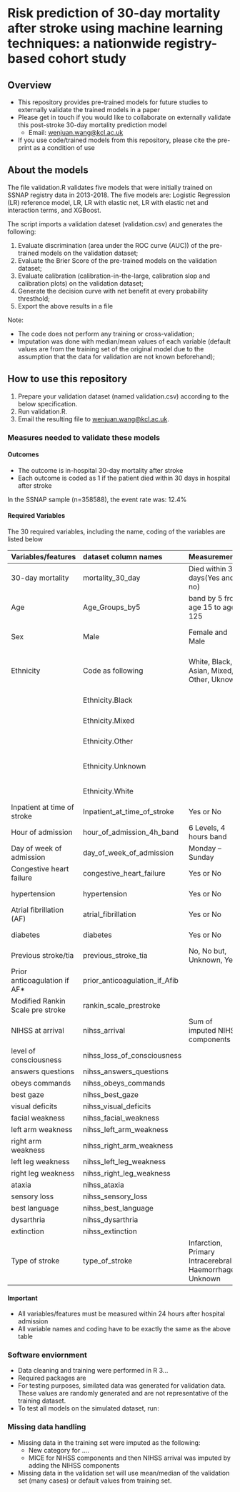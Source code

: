 # Risk prediction of 30-day mortality after stroke using machine learning techniques: a nationwide registry-based cohort study

## Overview

* This repository provides pre-trained models for future studies to externally validate the trained models in a paper
* Please get in touch if you would like to collaborate on externally validate this post-stroke 30-day mortality prediction model
   + Email: wenjuan.wang@kcl.ac.uk
* If you use code/trained models from this repository, please cite the pre-print as a condition of use

## About the models

The file validation.R validates five models that were initially trained on SSNAP registry data in 2013-2018. The five models are: Logistic Regression (LR) reference model, LR, LR with elastic net, LR with elastic net and interaction terms, and XGBoost.

The script imports a validation dateset (validation.csv) and generates the following:

1. Evaluate discrimination (area under the ROC curve (AUC)) of the pre-trained models on the validation dataset;
2. Evaluate the Brier Score of the pre-trained models on the validation dataset;
3. Evaluate calibration (calibration-in-the-large, calibration slop and calibration plots) on the validation dataset;
4. Generate the decision curve with net benefit at every probability thresthold;
5. Export the above results in a file

Note:
* The code does not perform any training or cross-validation;
* Imputation was done with median/mean values of each variable (default values are from the training set of the original model due to the assumption that the data for validation are not known beforehand);

## How to use this repository

1. Prepare your validation dataset (named validation.csv) according to the below specification.
2. Run validation.R.
3. Email the resulting file to wenjuan.wang@kcl.ac.uk.

### Measures needed to validate these models

#### Outcomes

* The outcome is in-hospital 30-day mortality after stroke
* Each outcome is coded as 1 if the patient died within 30 days in hospital after stroke

In the SSNAP sample (n=358588), the event rate was: 12.4%

#### Required Variables

The 30 required variables, including the name, coding of the variables are listed below


| Variables/features         |  dataset column names | Measurements | Coding |
|:--------------|:---------------|:----------------------|:----------------- |
|       30-day mortality   |  mortality_30_day            |    Died within 30 days(Yes and no)  |    0-No, 1-Yes           |
|         Age              | Age_Groups_by5              |      band by 5 from age 15 to age 125     |  levels: 0-20      |
|               Sex        | Male                        |   Female and Male                |   0-Female, 1-Male           |
|               Ethnicity   | Code as following       |   White, Black, Asian, Mixed, Other, Uknown           |   One hot encoding (Asian reference)|
|                         | Ethnicity.Black              |                                   |   if Black, code 1|
|                         | Ethnicity.Mixed              |                               |   if Mixed, code 1 |
|                         | Ethnicity.Other              |                               |   if Other, code 1 |
|                         | Ethnicity.Unknown              |                               |   if Uknown, code 1 |
|                         | Ethnicity.White              |                               |   if White, code 1 |
|Inpatient at time of stroke |Inpatient_at_time_of_stroke |         Yes or No                    | 0-No, 1-Yes            |
|Hour of admission   | hour_of_admission_4h_band          | 6 Levels, 4 hours band              | One hot encoding       |
|Day of week of admission | day_of_week_of_admission      | Monday – Sunday             | One hot encoding               |
|Congestive heart failure  | congestive_heart_failure     |     Yes or No                | 0-No, 1-Yes                   |
|hypertension             | hypertension                  |      Yes or No               | 0-No, 1-Yes                   |
|Atrial fibrillation (AF)  | atrial_fibrillation          |    Yes or No                  | 0-No, 1-Yes                  |
|diabetes                 | diabetes                      |      Yes or No                  | 0-No, 1-Yes                |
|Previous stroke/tia    | previous_stroke_tia              |   No, No but, Unknown, Yes     | One hot encoding           |
|Prior anticoagulation if AF*| prior_anticoagulation_if_Afib |                             |                             |
|Modified Rankin Scale pre stroke| rankin_scale_prestroke  |                             | 0-5                         |
|NIHSS at arrival   |      nihss_arrival                   | Sum of imputed NIHSS components | 0-42                |
|level of consciousness|  nihss_loss_of_consciousness      |                                  | 0-3           |
|answers questions |  nihss_answers_questions             |                                | 0-2             |
|obeys commands    |  nihss_obeys_commands               |                           |      0-2              |
|best gaze         |  nihss_best_gaze                     |                           |        0-2              |
|visual deficits   |  nihss_visual_deficits              |                            |         0-3             |
|facial weakness   |  nihss_facial_weakness              |                          |              0-3          |
|left arm weakness |  nihss_left_arm_weakness            |                             |              0-4      |
|right arm weakness |  nihss_right_arm_weakness          |                            |             0-4         |
|left leg weakness |  nihss_left_leg_weakness            |                            |           0-4           |
|right leg weakness| nihss_right_leg_weakness            |                            |           0-4           |
|ataxia            |  nihss_ataxia                       |                            |           0-2            |
|sensory loss      |  nihss_sensory_loss                 |                            |              0-2        |
|best language     |  nihss_best_language                |                             |                0-3     |
|dysarthria        |  nihss_dysarthria                   |                            |               0-2       |
|extinction        |  nihss_extinction                   |                            |                  0-2     |
|Type of stroke    |  type_of_stroke                     |    Infarction, Primary Intracerebral Haemorrhage, Unknown |    One hot encoding             |



#### Important

* All variables/features must be measured within 24 hours after hospital admission
* All variable names and coding have to be exactly the same as the above table


### Software enviornment

* Data cleaning and training were performed in R 3...
* Required packages are 
* For testing purposes, similated data was generated for validation data. These values are randomly generated and are not representative of the training dataset.
* To test all models on the simulated dataset, run:

### Missing data handling

* Missing data in the training set were imputed as the following:
   + New category for ....
   + MICE for NIHSS components and then NIHSS arrival was imputed by adding the NIHSS components
* Missing data in the validation set will use mean/median of the validation set (many cases) or default values from training set.









